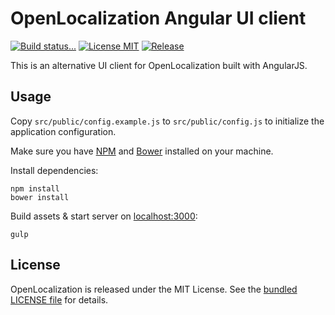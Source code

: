# OpenLocalization Angular UI client

[![Build status...](https://img.shields.io/travis/openl10n/openl10n-app.svg?style=flat)](https://travis-ci.org/openl10n/openl10n-app)
[![License MIT](http://img.shields.io/badge/license-MIT-blue.svg?style=flat)](https://github.com/openl10n/openl10n-app/blob/master/LICENSE)
[![Release](http://img.shields.io/github/release/openl10n/openl10n-app.svg?style=flat)](https://github.com/openl10n/openl10n-app/releases)

This is an alternative UI client for OpenLocalization built with AngularJS.

## Usage

Copy `src/public/config.example.js` to `src/public/config.js` to initialize the application
configuration.

Make sure you have [NPM](https://www.npmjs.org/) and [Bower](http://bower.io/#install-bower)
installed on your machine.

Install dependencies:

```shell
npm install
bower install
```

Build assets & start server on [localhost:3000](http://localhost:3000):

```shell
gulp
```

## License

OpenLocalization is released under the MIT License. See the [bundled LICENSE file](LICENSE)
for details.
